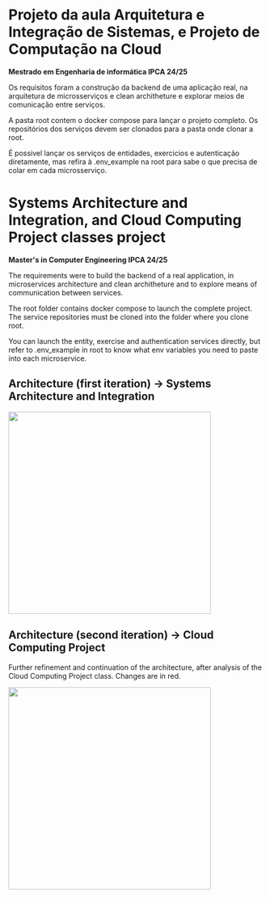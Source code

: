 # Projeto da aula Arquitetura e Integração de Sistemas, e Projeto de Computação na Cloud
__Mestrado em Engenharia de informática IPCA 24/25__

Os requisitos foram a construção da backend de uma aplicação real, na arquitetura de microsserviços e clean architheture e explorar meios de comunicação entre serviços.

A pasta root contem o docker compose para lançar o projeto completo. Os repositórios dos serviços devem ser clonados para a pasta onde clonar a root.

É possivel lançar os serviços de entidades, exercicios e autenticação diretamente, mas refira à .env_example na root para sabe o que precisa de colar em cada microsserviço.



# Systems Architecture and Integration, and Cloud Computing Project classes project
__Master's in Computer Engineering IPCA 24/25__

The requirements were to build the backend of a real application, in microservices architecture and clean architheture and to explore means of communication between services.

The root folder contains docker compose to launch the complete project. The service repositories must be cloned into the folder where you clone root.

You can launch the entity, exercise and authentication services directly, but refer to .env_example in root to know what env variables you need to paste into each microservice.

## Architecture (first iteration) -> Systems Architecture and Integration

<img src="https://drive.usercontent.google.com/download?id=1K5VnpWd0pTKfu1YP1z5kXTc3v7XVfBOe&export=view" width="400"/>


## Architecture (second iteration) -> Cloud Computing Project

Further refinement and continuation of the architecture, after analysis of the Cloud Computing Project class. Changes are in red.

<img src="https://drive.usercontent.google.com/download?id=1MGUxqFsmQbl4iMZhmjhtudlh6Ai92L-Q&export=view" width="400"/>